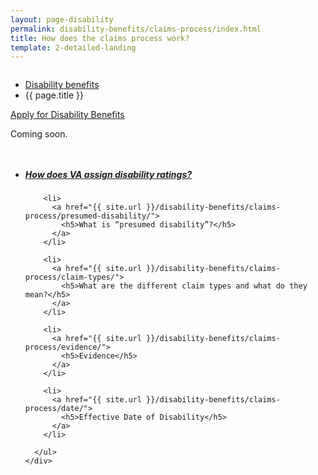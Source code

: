 ```yaml
---
layout: page-disability
permalink: disability-benefits/claims-process/index.html
title: How does the claims process work?
template: 2-detailed-landing
---
```


<div class="splash" markdown="0">
<div class="row" markdown="0">
<div class="small-12 columns" markdown="0">

<ul class="breadcrumbs" role="menubar" aria-label="Primary">
<li class="parent"><a href="{{ site.url }}/disability-benefits/">Disability benefits</a></li>
<li class="active">{{ page.title }}</li>
</ul>

</div>
</div>
</div>

<div class="main" role="main" markdown="0">

<div class="action-bar">
  <div class="row">
    <div class="small-12 columns">
      <a class="usa-button-primary" href="{{ site.url}}/disability-benefits/get/">Apply for Disability Benefits</a>
    </div>
  </div>  
</div>

<div class="section one" markdown="0">
<div class="primary" markdown="0">
<div class="row" markdown="0">
<div class="small-12 columns" markdown="1">

Coming soon.

</div>
</div>
</div>

<div class="navigation">
  <div class="row">
    <div class="small-12 columns">
      <ul class="small-block-grid-1 medium-block-grid-3 cards small">
        <li>
          <a href="{{ site.url }}/disability-benefits/claims-process/ratings/">
            <h5>How does VA assign disability ratings?</h5>
          </a>
        </li>

        <li>
          <a href="{{ site.url }}/disability-benefits/claims-process/presumed-disability/">
            <h5>What is “presumed disability”?</h5>
          </a>
        </li>

        <li>
          <a href="{{ site.url }}/disability-benefits/claims-process/claim-types/">
            <h5>What are the different claim types and what do they mean?</h5>
          </a>
        </li>

        <li>
          <a href="{{ site.url }}/disability-benefits/claims-process/evidence/">
            <h5>Evidence</h5>
          </a>
        </li>

        <li>
          <a href="{{ site.url }}/disability-benefits/claims-process/date/">
            <h5>Effective Date of Disability</h5>
          </a>
        </li>

      </ul>
    </div>
  </div>
</div>

</div>
